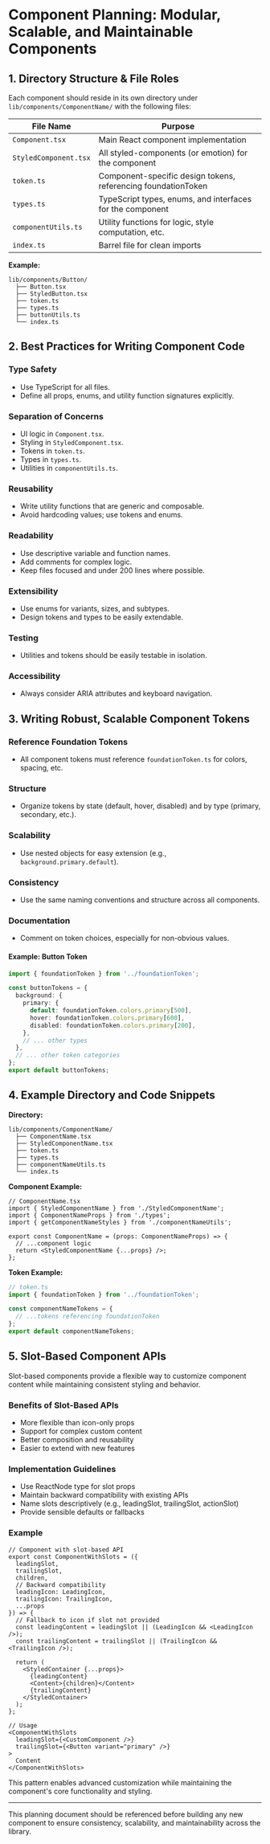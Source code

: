 # Component Planning: Modular, Scalable, and Maintainable Components

## 1. Directory Structure & File Roles

Each component should reside in its own directory under `lib/components/ComponentName/` with the following files:

| File Name             | Purpose                                                        |
|----------------------|----------------------------------------------------------------|
| `Component.tsx`      | Main React component implementation                            |
| `StyledComponent.tsx`| All styled-components (or emotion) for the component           |
| `token.ts`           | Component-specific design tokens, referencing foundationToken   |
| `types.ts`           | TypeScript types, enums, and interfaces for the component      |
| `componentUtils.ts`  | Utility functions for logic, style computation, etc.           |
| `index.ts`           | Barrel file for clean imports                                  |

**Example:**
```
lib/components/Button/
  ├── Button.tsx
  ├── StyledButton.tsx
  ├── token.ts
  ├── types.ts
  ├── buttonUtils.ts
  └── index.ts
```

## 2. Best Practices for Writing Component Code

### Type Safety
- Use TypeScript for all files.
- Define all props, enums, and utility function signatures explicitly.

### Separation of Concerns
- UI logic in `Component.tsx`.
- Styling in `StyledComponent.tsx`.
- Tokens in `token.ts`.
- Types in `types.ts`.
- Utilities in `componentUtils.ts`.

### Reusability
- Write utility functions that are generic and composable.
- Avoid hardcoding values; use tokens and enums.

### Readability
- Use descriptive variable and function names.
- Add comments for complex logic.
- Keep files focused and under 200 lines where possible.

### Extensibility
- Use enums for variants, sizes, and subtypes.
- Design tokens and types to be easily extendable.

### Testing
- Utilities and tokens should be easily testable in isolation.

### Accessibility
- Always consider ARIA attributes and keyboard navigation.

## 3. Writing Robust, Scalable Component Tokens

### Reference Foundation Tokens
- All component tokens must reference `foundationToken.ts` for colors, spacing, etc.

### Structure
- Organize tokens by state (default, hover, disabled) and by type (primary, secondary, etc.).

### Scalability
- Use nested objects for easy extension (e.g., `background.primary.default`).

### Consistency
- Use the same naming conventions and structure across all components.

### Documentation
- Comment on token choices, especially for non-obvious values.

#### Example: Button Token
```ts
import { foundationToken } from '../foundationToken';

const buttonTokens = {
  background: {
    primary: {
      default: foundationToken.colors.primary[500],
      hover: foundationToken.colors.primary[600],
      disabled: foundationToken.colors.primary[200],
    },
    // ... other types
  },
  // ... other token categories
};
export default buttonTokens;
```

## 4. Example Directory and Code Snippets

**Directory:**
```
lib/components/ComponentName/
  ├── ComponentName.tsx
  ├── StyledComponentName.tsx
  ├── token.ts
  ├── types.ts
  ├── componentNameUtils.ts
  └── index.ts
```

**Component Example:**
```tsx
// ComponentName.tsx
import { StyledComponentName } from './StyledComponentName';
import { ComponentNameProps } from './types';
import { getComponentNameStyles } from './componentNameUtils';

export const ComponentName = (props: ComponentNameProps) => {
  // ...component logic
  return <StyledComponentName {...props} />;
};
```

**Token Example:**
```ts
// token.ts
import { foundationToken } from '../foundationToken';

const componentNameTokens = {
  // ...tokens referencing foundationToken
};
export default componentNameTokens;
```

## 5. Slot-Based Component APIs

Slot-based components provide a flexible way to customize component content while maintaining consistent styling and behavior.

### Benefits of Slot-Based APIs
- More flexible than icon-only props
- Support for complex custom content
- Better composition and reusability
- Easier to extend with new features

### Implementation Guidelines
- Use ReactNode type for slot props
- Maintain backward compatibility with existing APIs
- Name slots descriptively (e.g., leadingSlot, trailingSlot, actionSlot)
- Provide sensible defaults or fallbacks

### Example
```tsx
// Component with slot-based API
export const ComponentWithSlots = ({
  leadingSlot,
  trailingSlot,
  children,
  // Backward compatibility
  leadingIcon: LeadingIcon,
  trailingIcon: TrailingIcon,
  ...props
}) => {
  // Fallback to icon if slot not provided
  const leadingContent = leadingSlot || (LeadingIcon && <LeadingIcon />);
  const trailingContent = trailingSlot || (TrailingIcon && <TrailingIcon />);
  
  return (
    <StyledContainer {...props}>
      {leadingContent}
      <Content>{children}</Content>
      {trailingContent}
    </StyledContainer>
  );
};

// Usage
<ComponentWithSlots 
  leadingSlot={<CustomComponent />}
  trailingSlot={<Button variant="primary" />}
>
  Content
</ComponentWithSlots>
```

This pattern enables advanced customization while maintaining the component's core functionality and styling.

---

This planning document should be referenced before building any new component to ensure consistency, scalability, and maintainability across the library. 